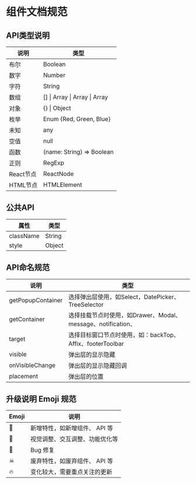 # 组件文档规范

## API类型说明

|    说明      |    类型    |
|    ---      |    ---     |
|    布尔      |    Boolean                                                   |
|    数字      |    Number                                                    |
|    字符      |    String                                                    |
|    数组      |    [] \| Array \| Array<Number> \| Array<String>             |
|    对象      |    {} \| Object                                              | 
|    枚举      |    Enum {Red, Green, Blue}                                   |
|    未知      |    any                                                       |
|    空值      |    null                                                      |
|    函数      |    (name: String) => Boolean                                 |
|    正则      |    RegExp                                                    |
|    React节点 |    ReactNode                                                 |
|    HTML节点  |    HTMLElement                                               |



## 公共API

| 属性        |    类型  |
| --------- | ---- |
| className |   String   |
| style     |   Object   |


## API命名规范

|    说明      |    类型    |
|    ---      |    ---     |
| getPopupContainer | 选择弹出层使用，如Select，DatePicker、TreeSelector  |
| getContainer      | 选择挂载节点时使用，如Drawer、Modal、message、notification、 |
| target            | 选择目标窗口节点时使用，如：backTop、Affix、footerToolbar |
| visible           | 弹出层的显示隐藏 |
| onVisibleChange   | 弹出层的显示隐藏回调 |
| placement         | 弹出层的位置 |

## 升级说明 Emoji 规范

|    Emoji    |    说明    |
|     ---     |    ---     |
|     🎊      | 新增特性，如新增组件、 API 等 |
|     🔨      | 视觉调整、交互调整、功能优化等 |
|     🐛      | Bug 修复 |
|     ☠      | 废弃特性，如废弃组件、 API 等 |
|     🔥      | 变化较大，需要重点关注的更新 |
